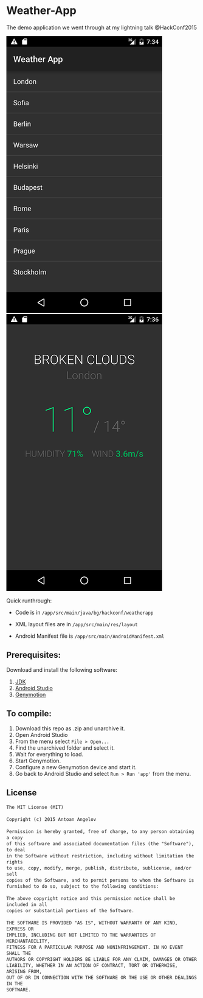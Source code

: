 # Weather-App
The demo application we went through at my lightning talk @HackConf2015

![Alt Text](https://github.com/antoan-angelov/Weather-App/blob/master/screenshots/screenshot-final-1.png?raw=true)
![Alt Text](https://github.com/antoan-angelov/Weather-App/blob/master/screenshots/screenshot-final-2.png?raw=true)

Quick runthrough:

* Code is in ```/app/src/main/java/bg/hackconf/weatherapp```

* XML layout files are in ```/app/src/main/res/layout```

* Android Manifest file is ```/app/src/main/AndroidManifest.xml```

## Prerequisites:
Download and install the following software:

1. [JDK](http://www.oracle.com/technetwork/java/javase/downloads/jdk8-downloads-2133151.html)
2. [Android Studio](https://developer.android.com/sdk/index.html)
3. [Genymotion](https://www.genymotion.com/#!/download)

## To compile:
1. Download this repo as .zip and unarchive it.
2. Open Android Studio
3. From the menu select ```File > Open...```
4. Find the unarchived folder and select it. 
5. Wait for everything to load.
6. Start Genymotion.
7. Configure a new Genymotion device and start it.
8. Go back to Android Studio and select ```Run > Run 'app'``` from the menu.

## License
    The MIT License (MIT)

    Copyright (c) 2015 Antoan Angelov

    Permission is hereby granted, free of charge, to any person obtaining a copy
    of this software and associated documentation files (the "Software"), to deal
    in the Software without restriction, including without limitation the rights
    to use, copy, modify, merge, publish, distribute, sublicense, and/or sell
    copies of the Software, and to permit persons to whom the Software is
    furnished to do so, subject to the following conditions:

    The above copyright notice and this permission notice shall be included in all
    copies or substantial portions of the Software.

    THE SOFTWARE IS PROVIDED "AS IS", WITHOUT WARRANTY OF ANY KIND, EXPRESS OR
    IMPLIED, INCLUDING BUT NOT LIMITED TO THE WARRANTIES OF MERCHANTABILITY,
    FITNESS FOR A PARTICULAR PURPOSE AND NONINFRINGEMENT. IN NO EVENT SHALL THE
    AUTHORS OR COPYRIGHT HOLDERS BE LIABLE FOR ANY CLAIM, DAMAGES OR OTHER
    LIABILITY, WHETHER IN AN ACTION OF CONTRACT, TORT OR OTHERWISE, ARISING FROM,
    OUT OF OR IN CONNECTION WITH THE SOFTWARE OR THE USE OR OTHER DEALINGS IN THE
    SOFTWARE.
